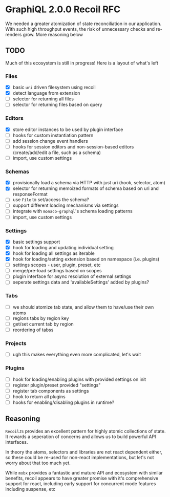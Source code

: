 # GraphiQL 2.0.0 Recoil RFC

We needed a greater atomization of state reconciliation in our application. With such high throughput events, the risk of unnecessary checks and re-renders grow. More reasoning below

## TODO

Much of this ecosystem is still in progress! Here is a layout of what's left

### Files

- [x] basic `uri` driven filesystem using recoil
- [x] detect language from extension
- [ ] selector for returning all files
- [ ] selector for returning files based on query

### Editors

- [x] store editor instances to be used by plugin interface
- [ ] hooks for custom instantiation pattern
- [ ] add session change event handlers
- [ ] hooks for session editors and non-session-based editors (create/add/edit a file, such as a schema)
- [ ] import, use custom settings

### Schemas

- [x] provisionally load a schema via HTTP with just uri (hook, selector, atom)
- [x] selector for returning memoized formats of schema based on uri and responseFormat
- [ ] use `File` to set/access the schema?
- [ ] support different loading mechanisms via settings
- [ ] integrate with `monaco-graphql`'s schema loading patterns
- [ ] import, use custom settings

### Settings

- [x] basic settings support
- [x] hook for loading and updating individual setting
- [x] hook for loading all settings as iterable
- [x] hook for loading/setting extension based on namespace (i.e. plugins)
- [ ] settings scopes - user, plugin, preset, etc
- [ ] merge/pre-load settings based on scopes
- [ ] plugin interface for async resolution of external settings
- [ ] seperate settings data and 'availableSettings' added by plugins?

### Tabs

- [ ] we should atomize tab state, and allow them to have/use their own atoms
- [ ] regions tabs by region key
- [ ] get/set current tab by region
- [ ] reordering of tabss

### Projects

- [ ] ugh this makes everything even more complicated, let's wait

### Plugins

- [ ] hook for loading/enabling plugins with provided settings on init
- [ ] register plugin/preset provided "settings"
- [ ] register tab components as settings
- [ ] hook to return all plugins
- [ ] hooks for enabling/disabling plugins in runtime?

## Reasoning

`RecoilJS` provides an excellent pattern for highly atomic collections of state. It rewards a seperation of concerns and allows us to build powerful API interfaces. 

In theory the atoms, selectors and libraries are not react dependent either, so these could be re-used for non-react implementations, but let's not worry about that too much yet.

While `mobx` provides a fantastic and mature API and ecosystem with similar benefits, recoil appears to have greater promise with it's comprehensive support for react, including early support for concurrent mode features including suspense, etc

